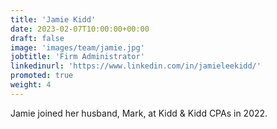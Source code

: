 ```yaml
---
title: 'Jamie Kidd'
date: 2023-02-07T10:00:00+00:00
draft: false
image: 'images/team/jamie.jpg'
jobtitle: 'Firm Administrator'
linkedinurl: 'https://www.linkedin.com/in/jamieleekidd/'
promoted: true
weight: 4
---
```


Jamie joined her husband, Mark, at Kidd & Kidd CPAs in 2022.
